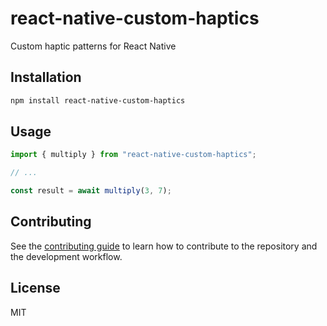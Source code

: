# react-native-custom-haptics

Custom haptic patterns for React Native

## Installation

```sh
npm install react-native-custom-haptics
```

## Usage

```js
import { multiply } from "react-native-custom-haptics";

// ...

const result = await multiply(3, 7);
```

## Contributing

See the [contributing guide](CONTRIBUTING.md) to learn how to contribute to the repository and the development workflow.

## License

MIT
